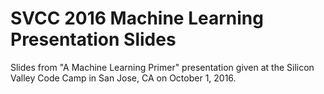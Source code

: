 # SVCC 2016 Machine Learning Presentation Slides

Slides from "A Machine Learning Primer" presentation given at the Silicon Valley Code Camp in San Jose, CA on October 1, 2016.
